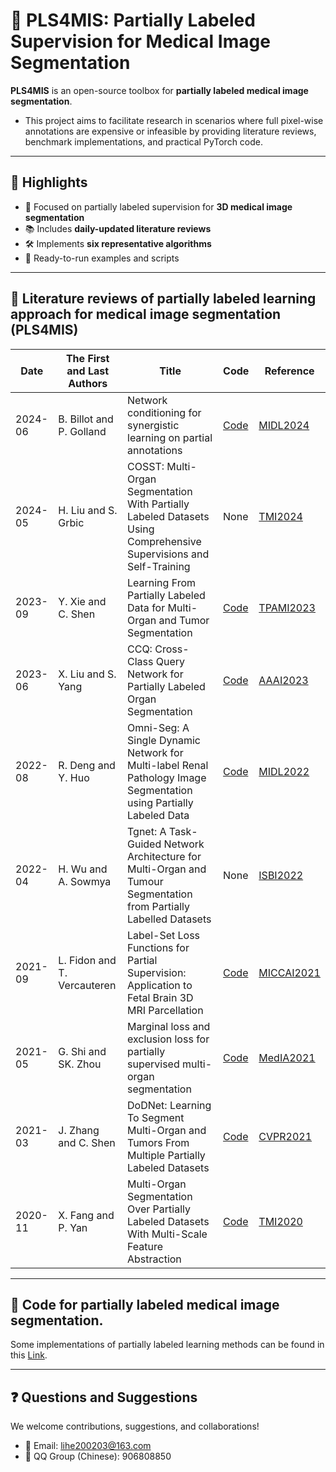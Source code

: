 # 🧠 PLS4MIS: Partially Labeled Supervision for Medical Image Segmentation

**PLS4MIS** is an open-source toolbox for **partially labeled medical image segmentation**.

* This project aims to facilitate research in scenarios where full pixel-wise annotations are expensive or infeasible by providing literature reviews, benchmark implementations, and practical PyTorch code.

---

## 📌 Highlights

- 📁 Focused on partially labeled supervision for **3D medical image segmentation**
- 📚 Includes **daily-updated literature reviews**
- 🛠️ Implements **six representative algorithms**
- 🧪 Ready-to-run examples and scripts

---

## 📖 Literature reviews of partially labeled learning approach for medical image segmentation (**PLS4MIS**)
|Date|The First and Last Authors|Title|Code|Reference|
|---|---|---|---|---|
|2024-06|B. Billot and P. Golland|Network conditioning for synergistic learning on partial annotations|[Code](https://github.com/BBillot/CoNeMOS)|[MIDL2024](https://openreview.net/forum?id=sfjgmuvLS7)|
|2024-05|H. Liu and S. Grbic|COSST: Multi-Organ Segmentation With Partially Labeled Datasets Using Comprehensive Supervisions and Self-Training|None|[TMI2024](https://ieeexplore.ieee.org/abstract/document/10400525)|
|2023-09|Y. Xie and C. Shen|Learning From Partially Labeled Data for Multi-Organ and Tumor Segmentation|[Code](https://github.com/jianpengz/DoDNet/tree/main/TransDoD)|[TPAMI2023](https://ieeexplore.ieee.org/abstract/document/10242007)|
|2023-06|X. Liu and S. Yang|CCQ: Cross-Class Query Network for Partially Labeled Organ Segmentation|[Code](https://github.com/Yang-007/CCQ)|[AAAI2023](https://ojs.aaai.org/index.php/AAAI/article/view/25264)|
|2022-08|R. Deng and Y. Huo|Omni-Seg: A Single Dynamic Network for Multi-label Renal Pathology Image Segmentation using Partially Labeled Data|[Code](https://github.com/ddrrnn123/Omni-Seg)|[MIDL2022](https://proceedings.mlr.press/v172/deng22a/deng22a.pdf)|
|2022-04|H. Wu and A. Sowmya|Tgnet: A Task-Guided Network Architecture for Multi-Organ and Tumour Segmentation from Partially Labelled Datasets|None|[ISBI2022](https://ieeexplore.ieee.org/stamp/stamp.jsp?tp=&arnumber=9761582)|
|2021-09|L. Fidon and T. Vercauteren|Label-Set Loss Functions for Partial Supervision: Application to Fetal Brain 3D MRI Parcellation|[Code](https://github.com/LucasFidon/label-set-loss-functions)|[MICCAI2021](https://link.springer.com/content/pdf/10.1007/978-3-030-87196-3_60.pdf?pdf=inline%20link)|
|2021-05|G. Shi and SK. Zhou|Marginal loss and exclusion loss for partially supervised multi-organ segmentation|[Code](https://github.com/MIRACLE-Center/Partially-supervised-multi-organ-segmentation)|[MedIA2021](https://www.sciencedirect.com/science/article/pii/S1361841521000256)|
|2021-03|J. Zhang and C. Shen|DoDNet: Learning To Segment Multi-Organ and Tumors From Multiple Partially Labeled Datasets|[Code](https://github.com/jianpengz/DoDNet)|[CVPR2021](https://openaccess.thecvf.com/content/CVPR2021/html/Zhang_DoDNet_Learning_To_Segment_Multi-Organ_and_Tumors_From_Multiple_Partially_CVPR_2021_paper.html)|
|2020-11|X. Fang and P. Yan|Multi-Organ Segmentation Over Partially Labeled Datasets With Multi-Scale Feature Abstraction|[Code](https://github.com/DIAL-RPI/PIPO-FAN)|[TMI2020](https://ieeexplore.ieee.org/abstract/document/9112221)|

---

## 🔬 Code for partially labeled medical image segmentation.
Some implementations of partially labeled learning methods can be found in this [Link](https://github.com/HiLab-git/PLS4MIS/tree/main/code).

---

## ❓ Questions and Suggestions
We welcome contributions, suggestions, and collaborations!
- 📧 Email: lihe200203@163.com
- 💬 QQ Group (Chinese): 906808850
